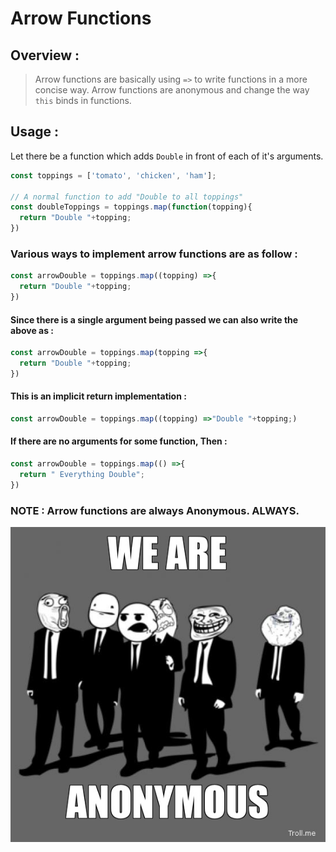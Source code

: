 # Arrow Functions

## Overview :
> Arrow functions are basically using `=>` to write functions in a more concise
way. Arrow functions are anonymous and change the way `this` binds in functions.

## Usage :

Let there be a function which adds `Double` in front of each of it's arguments.   

``` Javascript
const toppings = ['tomato', 'chicken', 'ham'];

// A normal function to add "Double to all toppings"
const doubleToppings = toppings.map(function(topping){
  return "Double "+topping;
})
```

### Various ways to implement arrow functions are as follow :

``` Javascript
const arrowDouble = toppings.map((topping) =>{
  return "Double "+topping;
})
```

#### Since there is a single argument being passed we can also write the above as :    

``` Javascript
const arrowDouble = toppings.map(topping =>{
  return "Double "+topping;
})
```

#### This is an implicit return implementation :     

``` Javascript
const arrowDouble = toppings.map((topping) =>"Double "+topping;)
```

#### If there are no arguments for some function, Then :    

``` Javascript
const arrowDouble = toppings.map(() =>{
  return " Everything Double";
})
```

### NOTE : Arrow functions are always Anonymous. ALWAYS.
![anonymous](anonymous.jpg)
